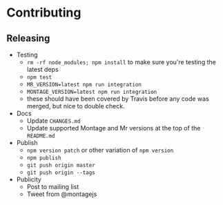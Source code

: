Contributing
============

Releasing
---------

 * Testing
     - `rm -rf node_modules; npm install` to make sure you're testing the
        latest deps
     - `npm test`
     - `MR_VERSION=latest npm run integration`
     - `MONTAGE_VERSION=latest npm run integration`
     - these should have been covered by Travis before any code was merged, but
       nice to double check.
 * Docs
    - Update `CHANGES.md`
    - Update supported Montage and Mr versions at the top of the `README.md`
 * Publish
     - `npm version patch` or other variation of `npm version`
     - `npm publish`
     - `git push origin master`
     - `git push origin --tags`
 * Publicity
     - Post to mailing list
     - Tweet from @montagejs
